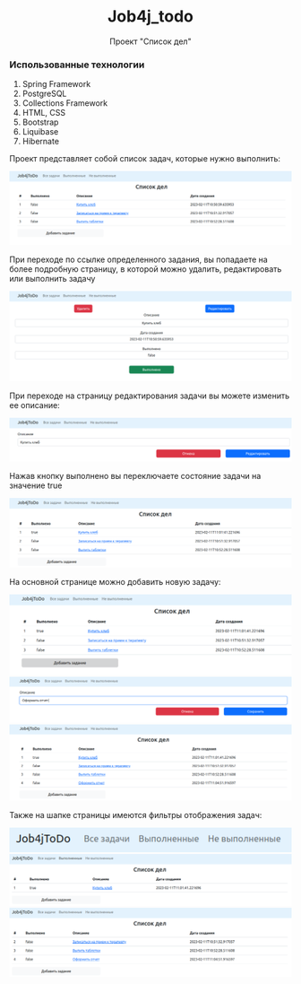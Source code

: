 <h1 align="center">Job4j_todo</h1>
<p align="center"> Проект "Список дел"</p>

<h3>Использованные технологии</h3>
<ol>
<li>Spring Framework</li>
<li>PostgreSQL</li>
<li>Collections Framework</li>
<li>HTML, CSS</li>
<li>Bootstrap</li>
<li>Liquibase</li>
<li>Hibernate</li>
</ol>

<p>Проект представляет собой список задач, которые нужно выполнить:</p>
<img src="img/mainpage.png"/> 
<p>При переходе по ссылке определенного задания, вы попадаете на более подробную страницу, в которой можно удалить, редактировать или выполнить задачу</p>
<img src="img/lookpage.png"/> 
<p>При переходе на страницу редактирования задачи вы можете изменить ее описание:</p>
<img src="img/edit.png"/> 
<p>Нажав кнопку выполнено вы переключаете состояние задачи на значение true</p>
<img src="img/setdone.png"/> 
<p>На основной странице можно добавить новую задачу:</p>
<img src="img/clicknew.png"/>
<img src="img/new.png"/>
<img src="img/listwithnew.png"/>
<p>Также на шапке страницы имеются фильтры отображения задач:</p>
<img src="img/head.png"/>
<img src="img/donelist.png"/>
<img src="img/newlist.png"/>

